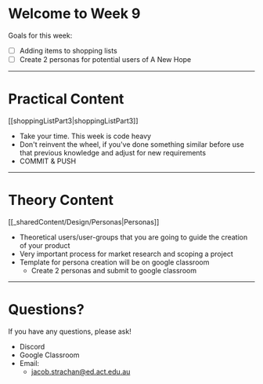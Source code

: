 # Welcome to Week 9

Goals for this week:
- [ ] Adding items to shopping lists
- [ ] Create 2 personas for potential users of A New Hope

---
# Practical Content

[[shoppingListPart3|shoppingListPart3]]
- Take your time. This week is code heavy
- Don't reinvent the wheel, if you've done something similar before use that previous knowledge and adjust for new requirements
- COMMIT & PUSH

---

# Theory Content

[[_sharedContent/Design/Personas|Personas]]
- Theoretical users/user-groups that you are going to guide the creation of your product
- Very important process for market research and scoping a project
- Template for persona creation will be on google classroom
	- Create 2 personas and submit to google classroom 

---

# Questions?

If you have any questions, please ask!
- Discord
- Google Classroom
- Email: 
	- jacob.strachan@ed.act.edu.au